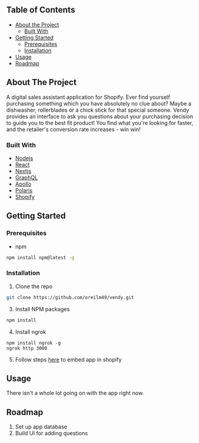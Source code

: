 <!-- TABLE OF CONTENTS -->
## Table of Contents

* [About the Project](#about-the-project)
  * [Built With](#built-with)
* [Getting Started](#getting-started)
  * [Prerequisites](#prerequisites)
  * [Installation](#installation)
* [Usage](#usage)
* [Roadmap](#roadmap)


<!-- ABOUT THE PROJECT -->
## About The Project

A digital sales assistant application for Shopify. Ever find yourself purchasing something which you have absolutely no clue about? Maybe a dishwasher, rollerblades or a chick stick for that special someone. Vendy provides an interface to ask you questions about your purchasing decision to guide you to the best fit product! You find what you're looking for faster, and the retailer's conversion rate increases - win win!

### Built With
* [Nodejs](https://nodejs.org/en/)
* [React](https://reactjs.org/)
* [Nextjs](https://nextjs.org/)
* [GraphQL](https://graphql.org/)
* [Apollo](https://www.apollographql.com/)
* [Polaris](https://polaris.shopify.com/)
* [Shopify](https://partners.shopify.com/)



<!-- GETTING STARTED -->
## Getting Started

### Prerequisites

* npm
```sh
npm install npm@latest -g
```

### Installation

1. Clone the repo
```sh
git clone https://github.com/oreilm49/vendy.git
```
3. Install NPM packages
```sh
npm install
```
4. Install ngrok
```JS
npm install ngrok -g
ngrok http 3000
```
5. Follow steps [here](https://developers.shopify.com/tutorials/build-a-shopify-app-with-node-and-react/embed-your-app-in-shopify) to embed app in shopify



<!-- USAGE EXAMPLES -->
## Usage

There isn't a whole lot going on with the app right now.



<!-- USAGE EXAMPLES -->
## Roadmap

1. Set up app database
2. Build UI for adding questions